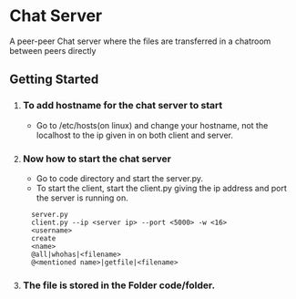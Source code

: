 # Chat Server
A peer-peer Chat server where the files are transferred in a chatroom between peers directly

## Getting Started 
1. ### To add hostname for the chat server to start 
   - Go to /etc/hosts(on linux) and change your hostname, not the localhost to the ip given in <ifconfig> on both client and server.
2. ### Now how to start the chat server 
   - Go to code directory and start the server.py.
   - To start the client, start the client.py giving the ip address and port the server is running on. 
   ```
     server.py
     client.py --ip <server ip> --port <5000> -w <16>
     <username>
     create
     <name>
     @all|whohas|<filename>
     @<mentioned name>|getfile|<filename>
   ```
3. ### The file is stored in the Folder code/folder. 
